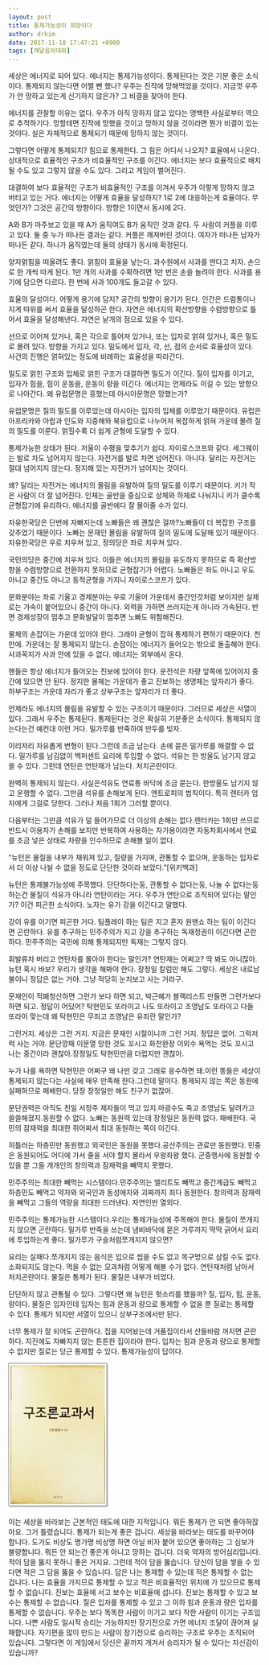 ```yaml
---
layout: post
title: 통제가능성이 희망이다
author: drkim
date: 2017-11-18 17:47:21 +0900
tags: [깨달음의대화]
---
```

세상은 에너지로 되어 있다. 에너지는 통제가능성이다. 통제된다는 것은 기분 좋은 소식이다. 통제되지 않는다면 어쩔 뻔 했나? 우주는 진작에 망해먹었을 것이다. 지금껏 우주가 안 망하고 있는게 신기하지 않은가? 그 비결을 찾아야 한다.

  


에너지를 관찰할 이유는 없다. 우주가 아직 망하지 않고 있다는 명백한 사실로부터 역으로 추적하기다. 망할테면 진작에 망했을 것이고 망하지 않을 것이라면 뭔가 비결이 있는 것이다. 실은 자체적으로 통제되기 때문에 망하지 않는 것이다. 

  


그렇다면 어떻게 통제되지? 힘으로 통제한다. 그 힘은 어디서 나오지? 효율에서 나온다. 상대적으로 효율적인 구조가 비효율적인 구조를 이긴다. 에너지는 보다 효율적으로 배치될 수도 있고 그렇지 않을 수도 있다. 그리고 게임이 벌어진다.

  


대결하여 보다 효율적인 구조가 비효율적인 구조를 이겨서 우주가 이렇게 망하지 않고 버티고 있는 거다. 에너지는 어떻게 효율을 달성하지? 1로 2에 대응하는게 효율이다. 무엇인가? 그것은 공간의 방향이다. 방향은 1이면서 동시에 2다. 

  


A와 B가 마주보고 있을 때 A가 움직여도 B가 움직인 것과 같다. 두 사람이 커플을 이루고 있다. 둘 중 누가 떠나든 결과는 같다. 커플은 깨져버린 것이다. 여자가 떠나든 남자가 떠나든 같다. 하나가 움직였는데 둘의 상태가 동시에 확정된다. 

  


양자얽힘을 떠올려도 좋다. 얽힘이 효율을 낳는다. 과수원에서 사과를 딴다고 치자. 손으로 한 개씩 따게 된다. 1만 개의 사과를 수확하려면 1만 번은 손을 놀려야 한다. 사과를 용기에 담으면 다르다. 한 번에 사과 100개도 들고갈 수 있다. 

  


효율의 달성이다. 어떻게 용기에 담지? 공간의 방향이 용기가 된다. 인간은 드럼통이나 지게 따위를 써서 효율을 달성하곤 한다. 자연은 에너지의 확산방향을 수렴방향으로 틀어서 효율을 달성해낸다. 자연은 낱개의 점으로 있을 수 있다. 

  


선으로 이어져 있거나, 혹은 각으로 틀어져 있거나, 또는 입자로 얽혀 있거나, 혹은 밀도로 몰려 있다. 방향을 가지고 있다. 밀도에서 입자, 각, 선, 점의 순서로 효율성이 있다. 사건의 진행은 얽혀있는 정도에 비례하는 효율성을 따라간다.

  


밀도로 얽힌 구조와 입체로 얽힌 구조가 대결하면 밀도가 이긴다. 질이 입자를 이기고, 입자가 힘을, 힘이 운동을, 운동이 량을 이긴다. 에너지는 언제라도 이길 수 있는 방향으로 나아간다. 왜 유럽문명은 흥했는데 아시아문명은 망했는가?

  


유럽문명은 질의 밀도를 이루었는데 아시아는 입자의 입체를 이루었기 때문이다. 유럽은 아프리카와 아랍과 인도와 지중해와 북유럽으로 나누어져 복잡하게 얽혀 가운데 몰려 질의 밀도를 이룬다. 얽힐수록 더 쉽게 균형에 도달할 수 있다. 

  


통제가능한 상태가 된다. 저울이 수평을 맞추기가 쉽다. 자이로스코프와 같다. 세그웨이는 발로 차도 넘어지지 않는다. 자전거를 발로 차면 넘어진다. 아니다. 달리는 자전거는 절대 넘어지지 않는다. 정지해 있는 자전거가 넘어지는 것이다.

  


왜? 달리는 자전거는 에너지의 몰림을 유발하여 질의 밀도를 이루기 때문이다. 키가 작은 사람이 더 잘 넘어진다. 인체는 골반을 중심으로 상체와 하체로 나눠지니 키가 클수록 균형잡기에 유리하다. 에너지를 골반에다 잘 몰아줄 수가 있다.

  


자유한국당은 단번에 자빠지는데 노빠들은 왜 괜찮은 걸까?노빠들이 더 복잡한 구조를 갖추었기 때문이다. 노빠는 문재인 몰림을 유발하여 질의 밀도에 도달해 있기 때문이다. 자유한국당은 우로 치우쳐 있고, 정의당은 좌로 치우쳐 있다.

  


국민의당은 중간에 치우쳐 있다. 이들은 에너지의 몰림을 유도하지 못하므로 즉 확산방향을 수렴방향으로 전환하지 못하므로 균형잡기가 어렵다. 노빠들은 좌도 아니고 우도 아니고 중간도 아니고 동적균형을 가지니 자이로스코프가 있다.

  


문화분야는 좌로 기울고 경제분야는 우로 기울어 가운데서 중간인것처럼 보이지만 실제로는 가속이 붙어있으니 중간이 아니다. 외력을 가하면 쓰러지는게 아니라 가속된다. 반면 경제성장이 멈추고 문화발달이 멈추면 노빠도 위험해진다. 

  


물체의 손잡이는 가운데 있어야 한다. 그래야 균형이 잡혀 통제하기 편하기 때문이다. 천만에. 가운데는 잘 통제되지 않는다. 손잡이는 에너지가 들어오는 밖으로 돌출해야 한다. 사과꼭지가 사과 안에 있을 수 없다. 에너지는 외부에서 온다.

  


핸들은 항상 에너지가 들어오는 진보에 있어야 한다. 운전석은 차량 앞쪽에 있어야지 중간에 있으면 안 된다. 정지한 물체는 가운데가 좋고 진보하는 생명체는 앞자리가 좋다. 하부구조는 가운데 자리가 좋고 상부구조는 앞자리가 더 좋다. 

  


언제라도 에너지의 몰림을 유발할 수 있는 구조이기 때문이다. 그러므로 세상은 서열이 있다. 그래서 우주는 통제된다. 통제된다는 것은 확실히 기분좋은 소식이다. 통제되지 않는다는건 예컨대 이런 거다. 밀가루를 반죽하여 만두를 빚자.

  


이리저리 자유롭게 변형이 된다.그런데 조금 남는다. 손에 묻은 밀가루를 해결할 수 없다. 밀가루를 남김없이 백퍼센트 요리에 투입할 수 없다. 석유는 한 방울도 남기지 않고 쓸 수 있다. 그런데 연탄은 연탄재가 남는다. 처치곤란이다.

  


완벽히 통제되지 않는다. 사실은석유도 연료통 바닥에 조금 묻는다. 한방울도 남기지 않고 운행할 수 없다. 그만큼 석유를 손해보게 된다. 엔트로피의 법칙이다. 특히 렌터카 업자에게 그걸로 당한다. 그러나 처음 1회가 그러할 뿐이다.

  


다음부터는 그만큼 석유가 덜 들어가므로 더 이상의 손해는 없다.렌터카는 1회만 쓰므로 반드시 이용자가 손해를 보지만 반복하여 사용하는 자가용이라면 자동차회사에서 연료를 조금 넣은 상태로 차량을 인수하므로 손해볼 일이 없다.

  


“뉴턴은 물질을 내부가 채워져 있고, 질량을 가지며, 관통할 수 없으며, 운동하는 입자로서 더 이상 나뉠 수 없을 정도로 단단한 것이라 보았다.”[위키백과]

  


뉴턴은 통제불가능성에 주목했다. 단단하다는둥, 관통할 수 없다는둥, 나눌 수 없다는둥 하는건 물질이 석유가 아니라 연탄이라는 거다. 우주가 연탄으로 조직되어 있다는 말인가? 이건 피곤한 소식이다. 노자는 유가 강을 이긴다고 말했다.

  


강이 유를 이기면 피곤한 거다. 팀플레이 하는 팀은 지고 혼자 원맨쇼 하는 팀이 이긴다면 곤란하다. 유를 추구하는 민주주의가 지고 강을 추구하는 독재정권이 이긴다면 곤란하다. 민주주의는 국민에 의해 통제되지만 독재는 그렇지 않다.

  


휘발류차 버리고 연탄차를 몰아야 한다는 말인가? 연탄재는 어쩌고? 딱 봐도 아니잖아. 뉴턴 혹시 바보? 우리가 생각을 해봐야 한다. 장정일 칼럼만 해도 그렇다. 세상은 내로남불이니 정답은 없는 거야. 그냥 적당히 눈치보고 사는 거라구.

  


문재인이 적폐청산하면 그런가 보다 하면 되고, 박근혜가 블랙리스트 만들면 그런가보다 하면 되고. 정답이 어딨어? 탁현민도 또라이고 나도 또라이고 조영남도 또라이고 다들 또라이 맞는데 왜 탁현민은 무죄고 조영남은 유죄란 말인가?

  


그런거지. 세상은 그런 거지. 지금은 문재인 시절이니까 그런 거지. 정답은 없어. 그럭저럭 사는 거야. 문단깡패 이문열 망한 것도 꼬시고 화천완장 이외수 욕먹는 것도 꼬시고 나는 중간이라 괜찮아.장정일도 탁현민만큼 더럽지만 괜찮아.

  


누가 나를 욕하면 탁현민은 어쩌구 왜 나만 갖고 그래로 응수하면 돼.이런 똥들은 세상이 통제되지 않는다는 사실에 매우 만족해 한다.그런데 말이다. 통제되지 않는 쪽은 동원에 실패하므로 패배한다. 당장 장정일만 해도 친구가 없잖아.

  


문단권력은 아직도 친일 서정주 제자들이 먹고 있지.마광수도 죽고 조영남도 달려가고 쓸쓸해졌지.동원할 수 없다. 노빠는 동원력 있는데 장정일은 동원력 없다. 패배한다. 국민의 잠재력을 최대한 쥐어짜서 최대 동원하는 쪽이 이긴다.

  


히틀러는 하층민만 동원했고 외국인은 동원을 못했다.공산주의는 관료만 동원했다. 민중은 동원되어도 어디에 가서 줄을 서야 할지 몰라서 우왕좌왕 했다. 군중행사에 동원할 수 있을 뿐 그들 개개인의 창의력과 잠재력을 빼먹지 못했다.

  


민주주의는 최대한 빼먹는 시스템이다.민주주의는 엘리트도 빼먹고 중간계급도 빼먹고 하층민도 빼먹고 약자와 외국인과 동성애자와 괴짜까지 죄다 동원한다. 창의력과 잠재력을 빼먹고 그들의 역량을 최대한 드러낸다. 자연인만 열외다.

  


민주주의는 통제가능한 시스템이다.우리는 통제가능성에 주목해야 한다. 물질이 쪼개지지 않으면 곤란하다. 밀가루 반죽을 쓰는데 냄비바닥에 묻은 가루까지 딱딱 긁어서 요리에 투입하는게 좋다. 밀가루가 구슬처럼쪼개지지 않으면?

  


요리는 실패다.쪼개지지 않는 음식은 입으로 씹을 수도 없고 목구멍으로 삼킬 수도 없다. 소화되지도 않는다. 먹을 수 없는 모과처럼 어떻게 해볼 수가 없다. 연탄재처럼 남아서 처치곤란이다. 물질은 통제가 된다. 물질은 내부가 비었다.

  


단단하지 않고 관통될 수 있다. 그렇다면 왜 뉴턴은 헛소리를 했을까? 질, 입자, 힘, 운동, 량이다. 물질은 입자인데 입자는 힘과 운동과 량으로 통제할 수 없을 뿐 질로는 통제할 수 있다. 통제가 되지만 서열이 있으니 상부구조에서만 된다.

  


너무 통제가 잘 되어도 곤란하다. 집을 지어놨는데 거품집이라서 산들바람 꺼지면 곤란하다. 지진에도 자빠지지 않는 튼튼한 집이라야 한다. 입자는 힘과 운동과 량으로 통제할 수 없지만 질로는 당근 통제할 수 있다. 통제가능성이 답이다. 

  



![](/files/attach/images/198/709/907/0.jpg)   


  


이는 세상을 바라보는 근본적인 태도에 대한 지적입니다. 뭐든 통제가 안 되면 좋아하잖아요. 그거 틀렸습니다. 통제가 되는게 좋은 겁니다. 세상을 바라보는 태도를 바꾸어야 합니다. 도가도 비상도 명가명 비상명 하면 아닐 비자 붙어 있으면 좋아하는 그 심보가 불량합니다. 뭐든 안 되는건 좋은게 아니고 망하는 겁니다. 더욱 약자의 방어심리입니다. 적이 담을 뚫지 못하니 좋은 거지요. 그런데 적이 담을 뚫습니다. 당신이 담을 쌓을 수 있다면 적은 그 담을 뚫을 수 있습니다. 답은 나는 통제할 수 있는데 적은 통제할 수 없는 겁니다. 나는 효율을 가지므로 통제할 수 있고 적은 비효율적인 위치에 가 있으므로 통제할 수 없습니다. 진보는 효율에 서고 보수는 비효율에 섭니다. 진보는 통제할 수 있고 보수는 통제할 수 없습니다. 질은 입자를 통제할 수 있고 그 이하 힘과 운동과 량은 입자를 통제할 수 없습니다. 우주는 보다 똑똑한 사람이 이기고 보다 착한 사람이 이기는 구조입니다. 나쁜 사람도 일시적 승리는 가능하지만 장기전으로 가면 에너지 조달이 끊어져 실패합니다. 자기편을 많이 만드는 사람이 장기전으로 승리하는 구조로 우주는 조직되어 있습니다. 그렇다면 이 게임에서 당신은 끝까지 개겨서 승리자가 될 수 있다는 자신감이 있습니까?